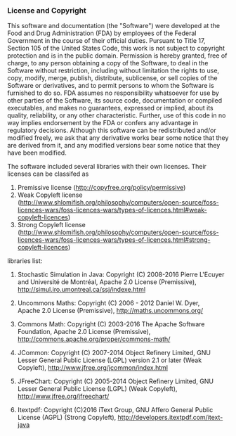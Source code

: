 <h3>License and Copyright</h3>

This software and documentation (the "Software") were developed at the Food and Drug Administration (FDA) by employees of the Federal Government in the course of their official duties. Pursuant to Title 17, Section 105 of the United States Code, this work is not subject to copyright protection and is in the public domain. Permission is hereby granted, free of charge, to any person obtaining a copy of the Software, to deal in the Software without restriction, including without limitation the rights to use, copy, modify, merge, publish, distribute, sublicense, or sell copies of the Software or derivatives, and to permit persons to whom the Software is furnished to do so. FDA assumes no responsibility whatsoever for use by other parties of the Software, its source code, documentation or compiled executables, and makes no guarantees, expressed or implied, about its quality, reliability, or any other characteristic. Further, use of this code in no way implies endorsement by the FDA or confers any advantage in regulatory decisions. Although this software can be redistributed and/or modified freely, we ask that any derivative works bear some notice that they are derived from it, and any modified versions bear some notice that they have been modified. 

The software included several libraries with their own licenses. Their licenses can be classifed as
1. Premissive license (http://copyfree.org/policy/permissive)
2. Weak Copyleft license (http://www.shlomifish.org/philosophy/computers/open-source/foss-licences-wars/foss-licences-wars/types-of-licences.html#weak-copyleft-licences)
3. Strong Copyleft license (http://www.shlomifish.org/philosophy/computers/open-source/foss-licences-wars/foss-licences-wars/types-of-licences.html#strong-copyleft-licences)

libraries list:
1.	Stochastic Simulation in Java: Copyright (C) 2008-2016  Pierre L'Ecuyer and Université de Montréal, 
Apache 2.0 License (Premissive), http://simul.iro.umontreal.ca/ssj/indexe.html

2.	Uncommons Maths:  Copyright (C)  2006 - 2012 Daniel W. Dyer,  
Apache 2.0 License (Premissive), http://maths.uncommons.org/

3.	Commons Math: Copyright (C) 2003-2016 The Apache Software Foundation, 
Apache 2.0 License (Premissive), http://commons.apache.org/proper/commons-math/

4.	JCommon: Copyright (C) 2007-2014 Object Refinery Limited, 
GNU Lesser General Public License (LGPL) version 2.1 or later (Weak Copyleft), http://www.jfree.org/jcommon/index.html

5.	JFreeChart: Copyright (C) 2005-2014 Object Refinery Limited, 
GNU Lesser General Public License (LGPL) (Weak Copyleft), http://www.jfree.org/jfreechart/

6.	Itextpdf: Copyright (C)2016 iText Group, 
GNU Affero General Public License (AGPL) (Strong Copyleft), http://developers.itextpdf.com/itext-java 
